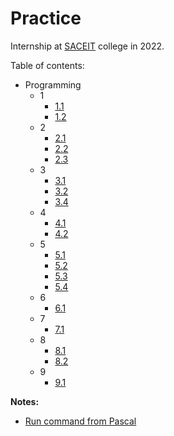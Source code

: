 # Practice

Internship at [SACEIT](https://saceit.org.ua/) college in 2022.

Table of contents:

- Programming
  - 1
    - [1.1](programming/1.1/main.cpp)
    - [1.2](programming/1.2/main.cpp)
  - 2
    - [2.1](programming/2.1/main.cpp)
    - [2.2](programming/2.2/main.cpp)
    - [2.3](programming/2.3/main.cpp)
  - 3
    - [3.1](programming/3.1/main.cpp)
    - [3.2](programming/3.2/main.cpp)
    - [3.4](programming/3.4/main.cpp)
  - 4
    - [4.1](programming/3.4/main.cpp)
    - [4.2](programming/4.2/main.cpp)
  - 5
    - [5.1](programming/5.1/main.cpp)
    - [5.2](programming/5.2/main.cpp)
    - [5.3](programming/5.3/main.cpp)
    - [5.4](programming/5.3/main.cpp)
  - 6
    - [6.1](programming/6.1/main.cpp)
  - 7
    - [7.1](programming/7.1/main.cpp)
  - 8
    - [8.1](programming/8.1/main.cpp)
    - [8.2](programming/8.2/main.cpp)
  - 9
    - [9.1](programming/9.1/main.cpp)

**Notes:**

- [Run command from Pascal](https://wiki.freepascal.org/Console_Mode_Pascal)

